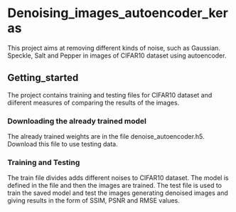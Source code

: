 # Denoising_images_autoencoder_keras

This project aims at removing different kinds of noise, such as Gaussian. Speckle, Salt and Pepper in images of CIFAR10 dataset using autoencoder.
 
## Getting_started

The project contains training and testing files for CIFAR10 dataset and diiferent measures of comparing the results of the images. 

### Downloading the already trained model

The already trained weights are in the file denoise_autoencoder.h5. Download this file to use testing data.

### Training and Testing

The train file divides adds different noises to CIFAR10 dataset. The model is defined in the file and then the images are trained. The test file is used to train the saved model and test the images generating denoised images and giving results in the form of SSIM, PSNR and RMSE values.

